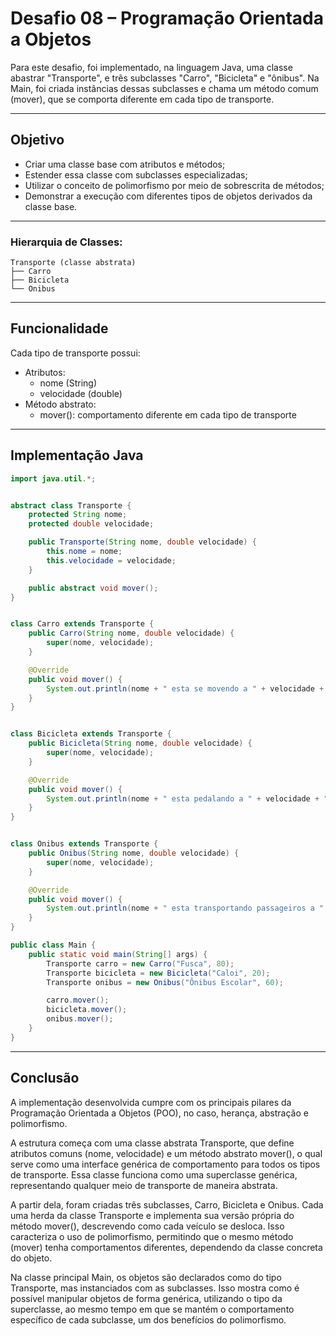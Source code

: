 # Desafio 08 – Programação Orientada a Objetos

Para este desafio, foi implementado, na linguagem Java, uma classe abastrar "Transporte", e três subclasses "Carro", "Bicicleta" e "ônibus". Na Main, foi criada instâncias dessas subclasses e chama um método comum (mover), que se comporta diferente em cada tipo de transporte.

---

## Objetivo

- Criar uma classe base com atributos e métodos;
- Estender essa classe com subclasses especializadas;
- Utilizar o conceito de polimorfismo por meio de sobrescrita de métodos;
- Demonstrar a execução com diferentes tipos de objetos derivados da classe base.

---

### Hierarquia de Classes:

```
Transporte (classe abstrata)
├── Carro
├── Bicicleta
└── Onibus
```

---

## Funcionalidade

Cada tipo de transporte possui:

- Atributos:
  - nome (String)
  - velocidade (double)
- Método abstrato:
  - mover(): comportamento diferente em cada tipo de transporte

---

## Implementação Java

```java
import java.util.*;


abstract class Transporte {
    protected String nome;
    protected double velocidade;

    public Transporte(String nome, double velocidade) {
        this.nome = nome;
        this.velocidade = velocidade;
    }

    public abstract void mover();
}


class Carro extends Transporte {
    public Carro(String nome, double velocidade) {
        super(nome, velocidade);
    }

    @Override
    public void mover() {
        System.out.println(nome + " esta se movendo a " + velocidade + " km/h pela estrada.");
    }
}


class Bicicleta extends Transporte {
    public Bicicleta(String nome, double velocidade) {
        super(nome, velocidade);
    }

    @Override
    public void mover() {
        System.out.println(nome + " esta pedalando a " + velocidade + " km/h na ciclovia.");
    }
}


class Onibus extends Transporte {
    public Onibus(String nome, double velocidade) {
        super(nome, velocidade);
    }

    @Override
    public void mover() {
        System.out.println(nome + " esta transportando passageiros a " + velocidade + " km/h.");
    }
}

public class Main {
    public static void main(String[] args) {
        Transporte carro = new Carro("Fusca", 80);
        Transporte bicicleta = new Bicicleta("Caloi", 20);
        Transporte onibus = new Onibus("Ônibus Escolar", 60);

        carro.mover();
        bicicleta.mover();
        onibus.mover();
    }
}
```

---

## Conclusão

A implementação desenvolvida cumpre com os principais pilares da Programação Orientada a Objetos (POO), no caso, herança, abstração e polimorfismo.

A estrutura começa com uma classe abstrata Transporte, que define atributos comuns (nome, velocidade) e um método abstrato mover(), o qual serve como uma interface genérica de comportamento para todos os tipos de transporte. Essa classe funciona como uma superclasse genérica, representando qualquer meio de transporte de maneira abstrata.

A partir dela, foram criadas três subclasses, Carro, Bicicleta e Onibus. Cada uma herda da classe Transporte e implementa sua versão própria do método mover(), descrevendo como cada veículo se desloca. Isso caracteriza o uso de polimorfismo, permitindo que o mesmo método (mover) tenha comportamentos diferentes, dependendo da classe concreta do objeto.

Na classe principal Main, os objetos são declarados como do tipo Transporte, mas instanciados com as subclasses. Isso mostra como é possível manipular objetos de forma genérica, utilizando o tipo da superclasse, ao mesmo tempo em que se mantém o comportamento específico de cada subclasse, um dos benefícios do polimorfismo.

